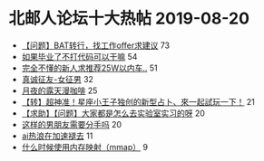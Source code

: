 # 北邮人论坛十大热帖 2019-08-20

- [【问题】BAT转行，找工作offer求建议](https://bbs.byr.cn/article/WorkLife/1127944) 73
- [如果毕业了不打代码可以干嘛](https://bbs.byr.cn/article/Talking/6142769) 54
- [完全不懂的新人求推荐25W以内车..](https://bbs.byr.cn/article/AutoMotor/127603) 51
- [真诚征友-女征男](https://bbs.byr.cn/article/Friends/1930727) 32
- [月夜的露天漫咖啡](https://bbs.byr.cn/article/Picture/3247460) 25
- [【转】超神准！星座小王子独创的新型占卜、來一起試玩一下！](https://bbs.byr.cn/article/Constellations/326533) 21
- [【求助】【问题】大家都是怎么去实验室实习的呀](https://bbs.byr.cn/article/AimGraduate/1172929) 20
- [这样的男朋友需要分手吗](https://bbs.byr.cn/article/Feeling/3118913) 20
- [ai热浪在加速褪去](https://bbs.byr.cn/article/ML_DM/34983) 11
- [什么时候使用内存映射（mmap）](https://bbs.byr.cn/article/CPP/99397) 9


